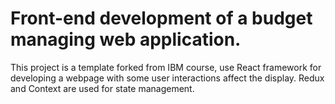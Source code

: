 # Front-end development of a budget managing web application.
This project is a template forked from IBM course, use React framework for developing a webpage with some user interactions affect the display. Redux and Context are used for state management.
